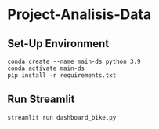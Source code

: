# Project-Analisis-Data

## Set-Up Environment
```
conda create --name main-ds python 3.9
conda activate main-ds
pip install -r requirements.txt
```

## Run Streamlit
```
streamlit run dashboard_bike.py
```
